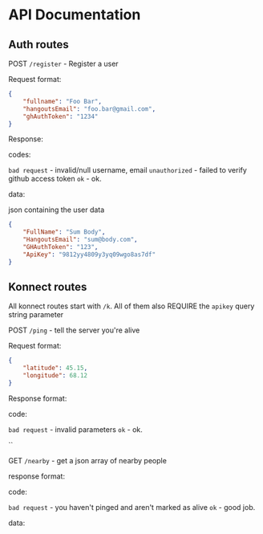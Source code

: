 # API Documentation

## Auth routes

POST `/register` - Register a user

Request format:

```json
{
    "fullname": "Foo Bar",
    "hangoutsEmail": "foo.bar@gmail.com",
    "ghAuthToken": "1234"
}
```

Response:

codes:

`bad request` - invalid/null username, email
`unauthorized` - failed to verify github access token
`ok` - ok.

data:

json containing the user data

```json
{
    "FullName": "Sum Body",
    "HangoutsEmail": "sum@body.com",
    "GHAuthToken": "123",
    "ApiKey": "9812yy4809y3yq09wgo8as7df"
}
```

## Konnect routes

All konnect routes start with `/k`.
All of them also REQUIRE the `apikey` query string parameter

POST `/ping` - tell the server you're alive

Request format:

```json
{
    "latitude": 45.15,
    "longitude": 68.12
}
```

Response format:

code:

`bad request` - invalid parameters
`ok` - ok.

``

GET `/nearby` - get a json array of nearby people

response format:

code:

`bad request` - you haven't pinged and aren't marked as alive
`ok` - good job.

data:

```json

```